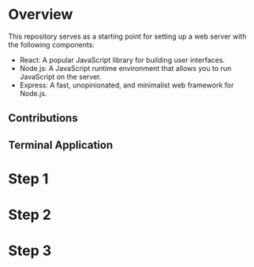 # Overview
This repository serves as a starting point for setting up a web server with the following components:

- React: A popular JavaScript library for building user interfaces.
- Node.js: A JavaScript runtime environment that allows you to run JavaScript on the server.
- Express: A fast, unopinionated, and minimalist web framework for Node.js.
## Contributions 
## Terminal Application 
# Step 1
# Step 2
# Step 3
